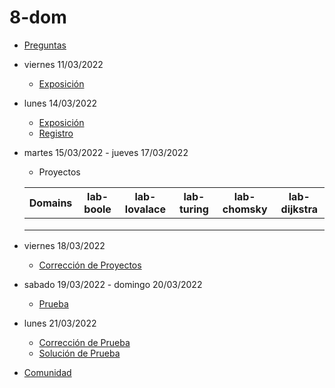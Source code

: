 # 8-dom

- [Preguntas](https://escuela.it/master-programacion-diseno-software)
- viernes 11/03/2022
  - [Exposición](https://escuela.it/master-programacion-diseno-software)
- lunes 14/03/2022
  - [Exposición](https://escuela.it/master-programacion-diseno-software)
  - [Registro](https://forms.gle/zBx6adbWLBNm4FjU9)
- martes 15/03/2022 - jueves 17/03/2022
  - Proyectos
  
  |Domains|lab-boole|lab-lovalace|lab-turing|lab-chomsky|lab-dijkstra|
  |-------|---------|------------|----------|-----------|--------------|
  |       |         |            |          |           |              |
  |       |         |            |          |           |              |
  |       |         |            |          |           |              |
- viernes 18/03/2022
  - [Corrección de Proyectos](https://escuela.it/master-programacion-diseno-software)
- sabado 19/03/2022 - domingo 20/03/2022
  - [Prueba](https://forms.gle/oEPz3vEHMe5oAq6PA)
- lunes 21/03/2022
  - [Corrección de Prueba](https://escuela.it/master-programacion-diseno-software)
  - [Solución de Prueba](https://docs.google.com/spreadsheets/d/1Uwtqa5VdD5wK2X7eLgkS6_th16aPnsW8pa5Ft2TyLPo/edit#gid=0)
- [Comunidad](https://app.slack.com/client/T02S3KYD464/C02T63QV5ML)


